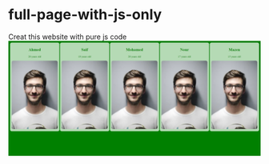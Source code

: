 # full-page-with-js-only
Creat this website with pure js code
![](https://github.com/MohamedKhamisMostafa/full-page-with-js-only/blob/main/screenshot.png)
